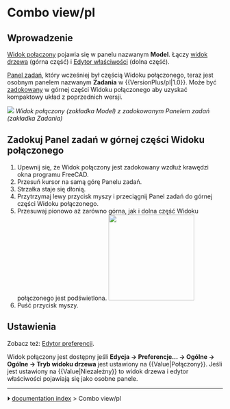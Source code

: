 # Combo view/pl
## Wprowadzenie

[Widok połączony](Combo_view/pl.md) pojawia się w panelu nazwanym **Model**. Łączy [widok drzewa](Tree_view/pl.md) (górna część) i [Edytor właściwości](Property_editor/pl.md) (dolna część).

[Panel zadań](Task_panel/pl.md), który wcześniej był częścią Widoku połączonego, teraz jest osobnym panelem nazwanym **Zadania** w {{VersionPlus/pl|1.0}}. Może być [zadokowany](#Zadokuj_Panel_zadań_w_górnej_części_Widoku_połączonego.md) w górnej części Widoku połączonego aby uzyskać kompaktowy układ z poprzednich wersji.

![](images/Combo_View_Example.png ) 
*Widok połączony (zakładka Model) z zadokowanym Panelem zadań (zakładka Zadania)*



## Zadokuj Panel zadań w górnej części Widoku połączonego 

1.  Upewnij się, że Widok połączony jest zadokowany wzdłuż krawędzi okna programu FreeCAD.
2.  Przesuń kursor na samą górę Panelu zadań.
3.  Strzałka staje się dłonią.
4.  Przytrzymaj lewy przycisk myszy i przeciągnij Panel zadań do górnej części Widoku połączonego.
5.  Przesuwaj pionowo aż zarówno górna, jak i dolna część Widoku połączonego jest podświetlona.
    <img alt="" src=images/Tasks_Dockable.png  style="width:200px;">
6.  Puść przycisk myszy.



## Ustawienia

Zobacz też: [Edytor preferencji](Preferences_Editor/pl.md).

Widok połączony jest dostępny jeśli **Edycja → Preferencje... → Ogólne → Ogólne → Tryb widoku drzewa** jest ustawiony na {{Value|Połączony}}. Jeśli jest ustawiony na {{Value|Niezależny}} to widok drzewa i edytor właściwości pojawiają się jako osobne panele.



---
⏵ [documentation index](../README.md) > Combo view/pl
